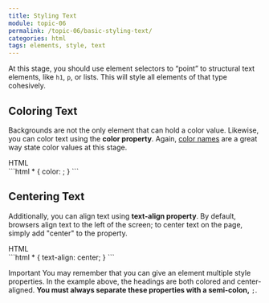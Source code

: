 ```yaml
---
title: Styling Text
module: topic-06
permalink: /topic-06/basic-styling-text/
categories: html
tags: elements, style, text
---
```


<div class="divider-heading"></div>

At this stage, you should use element selectors to “point” to structural text elements, like `h1`, `p`, or lists. This will style all elements of that type cohesively.


## Coloring Text
Backgrounds are not the only element that can hold a color value. Likewise, you can color text using the **color property**. Again, <a href="https://www.w3schools.com/cssref/css_colors.asp" target="_blank">color names</a> are a great way state color values at this stage.

<div id="code-heading">HTML</div>
```html
* {
  color: ;
}
```


## Centering Text
Additionally, you can align text using **text-align property**. By default, browsers align text to the left of the screen; to center text on the page, simply add "center" to the property.

<div id="code-heading">HTML</div>
```html
* {
  text-align: center;
}
```


<div class="external-embed">
  <p data-height="600" data-theme-id="30567" data-slug-hash="PRzKed" data-default-tab="html,result" data-user="Media-Ed-Online" data-pen-title="Basic HTML Text Styling" class="codepen"></p>
</div>

<span class="label label-danger">Important</span> You may remember that you can give an element multiple style properties. In the example above, the headings are both colored and center-aligned. **You must always separate these properties with a semi-colon,** `;`.
